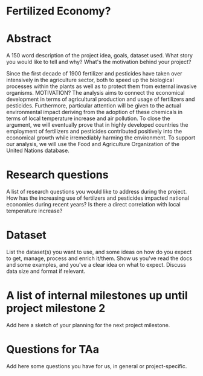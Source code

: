 # Fertilized Economy?

# Abstract
A 150 word description of the project idea, goals, dataset used. What story you would like to tell and why? What's the motivation behind your project?

Since the first decade of 1900 fertilizer and pesticides have taken over intensively in the agriculture sector, both to speed up the biological processes within the plants as well as to protect them from external invasive organisms.
MOTIVATION?
The analysis aims to connect the economical development in terms of agricultural production and usage of fertilizers and pesticides. Furthermore, particular attention will be given to the actual environmental impact deriving from the adoption of these chemicals in terms of local temperature increase and air pollution. To close the argument, we will eventually prove that in highly developed countries the employment of fertilizers and pesticides contributed positively into the economical growth while irremediably harming the environment.
To support our analysis, we will use the Food and Agriculture Organization of the United Nations database. 


# Research questions
A list of research questions you would like to address during the project. 
How has the increasing use of fertilzers and pesticides impacted national economies during recent years?
Is there a direct correlation with local temperature increase?


# Dataset
List the dataset(s) you want to use, and some ideas on how do you expect to get, manage, process and enrich it/them. Show us you've read the docs and some examples, and you've a clear idea on what to expect. Discuss data size and format if relevant.


# A list of internal milestones up until project milestone 2
Add here a sketch of your planning for the next project milestone.

# Questions for TAa
Add here some questions you have for us, in general or project-specific.
